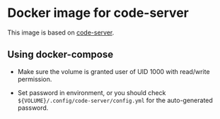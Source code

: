 # Docker image for code-server

This image is based on [code-server](https://github.com/cdr/code-server).

## Using docker-compose

- Make sure the volume is granted user of UID 1000 with read/write permission.

- Set password in environment, or you should check `${VOLUME}/.config/code-server/config.yml` for the auto-generated password.
